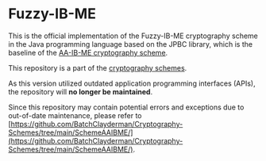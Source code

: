 # Fuzzy-IB-ME

This is the official implementation of the Fuzzy-IB-ME cryptography scheme in the Java programming language based on the JPBC library, which is the baseline of the [AA-IB-ME cryptography scheme](https://github.com/BatchClayderman/AA-IB-ME). 

This repository is a part of the [cryptography schemes](https://github.com/BatchClayderman/Cryptography-Schemes). 

As this version utilized outdated application programming interfaces (APIs), the repository will **no longer be maintained**. 

Since this repository may contain potential errors and exceptions due to out-of-date maintenance, please refer to [https://github.com/BatchClayderman/Cryptography-Schemes/tree/main/SchemeAAIBME/](https://github.com/BatchClayderman/Cryptography-Schemes/tree/main/SchemeAAIBME/). 
